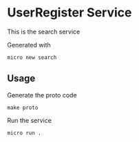 # UserRegister Service

This is the search service

Generated with

```
micro new search
```

## Usage

Generate the proto code

```
make proto
```

Run the service

```
micro run .
```